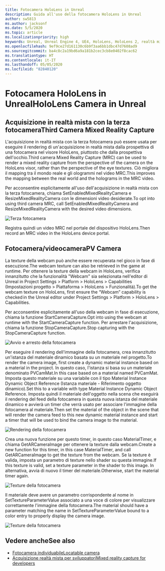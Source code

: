 ```yaml
---
title: Fotocamera HoloLens in Unreal
description: Guida all'uso della fotocamera HoloLens in Unreal
author: sw5813
ms.author: jacksonf
ms.date: 5/5/2020
ms.topic: article
ms.localizationpriority: high
keywords: Unreal, Unreal Engine 4, UE4, HoloLens, HoloLens 2, realtà mista, sviluppo, funzionalità, documentazione, guide, ologrammi, fotocamera, terza fotocamera, MRC
ms.openlocfilehash: 9ef9ce27d161130c6b9f3aa6bb1dbc47d7608ad9
ms.sourcegitcommit: ba4c8c2a19bd6a9a181b2cec3cb8e0402f8cac62
ms.translationtype: HT
ms.contentlocale: it-IT
ms.lasthandoff: 05/05/2020
ms.locfileid: "82840120"
---
```

# <a name="hololens-camera-in-unreal"></a><span data-ttu-id="514e3-104">Fotocamera HoloLens in Unreal</span><span class="sxs-lookup"><span data-stu-id="514e3-104">HoloLens Camera in Unreal</span></span>

## <a name="third-camera-mixed-reality-capture"></a><span data-ttu-id="514e3-105">Acquisizione in realtà mista con la terza fotocamera</span><span class="sxs-lookup"><span data-stu-id="514e3-105">Third Camera Mixed Reality Capture</span></span>

<span data-ttu-id="514e3-106">L'acquisizione in realtà mista con la terza fotocamera può essere usata per eseguire il rendering di un'acquisizione in realtà mista dalla prospettiva di una fotocamera nel visore HoloLens, piuttosto che dalla prospettiva dell'occhio.</span><span class="sxs-lookup"><span data-stu-id="514e3-106">Third camera Mixed Reality Capture (MRC) can be used to render a mixed reality capture from the perspective of the camera on the HoloLens visor, rather than the perspective of the eye textures.</span></span>  <span data-ttu-id="514e3-107">Ciò migliora il mapping tra il mondo reale e gli ologrammi nel video MRC.</span><span class="sxs-lookup"><span data-stu-id="514e3-107">This improves the mapping between the real world and the holograms in the MRC video.</span></span> 

<span data-ttu-id="514e3-108">Per acconsentire esplicitamente all'uso dell'acquisizione in realtà mista con la terza fotocamera, chiama SetEnabledMixedRealityCamera e ResizeMixedRealityCamera con le dimensioni video desiderate.</span><span class="sxs-lookup"><span data-stu-id="514e3-108">To opt into using third camera MRC, call SetEnabledMixedRealityCamera and ResizeMixedRealityCamera with the desired video dimensions.</span></span> 

![Terza fotocamera](images/unreal-camera-3rd.PNG)

<span data-ttu-id="514e3-110">Registra quindi un video MRC nel portale del dispositivo HoloLens.</span><span class="sxs-lookup"><span data-stu-id="514e3-110">Then record an MRC video in the HoloLens device portal.</span></span> 

## <a name="pv-camera"></a><span data-ttu-id="514e3-111">Fotocamera/videocamera</span><span class="sxs-lookup"><span data-stu-id="514e3-111">PV Camera</span></span>

<span data-ttu-id="514e3-112">La texture della webcam può anche essere recuperata nel gioco in fase di esecuzione.</span><span class="sxs-lookup"><span data-stu-id="514e3-112">The webcam texture can also be retrieved in the game at runtime.</span></span>  <span data-ttu-id="514e3-113">Per ottenere la texture della webcam in HoloLens, verifica innanzitutto che la funzionalità "Webcam" sia selezionata nell'editor di Unreal in Project Settings > Platform > HoloLens > Capabilities (Impostazioni progetto > Piattaforma > HoloLens > Funzionalità).</span><span class="sxs-lookup"><span data-stu-id="514e3-113">To get the webcam texture on HoloLens, first ensure the “Webcam” capability is checked in the Unreal editor under Project Settings > Platform > HoloLens > Capabilities.</span></span> 

<span data-ttu-id="514e3-114">Per acconsentire esplicitamente all'uso della webcam in fase di esecuzione, chiama la funzione StartCameraCapture.</span><span class="sxs-lookup"><span data-stu-id="514e3-114">Opt into using the webcam at runtime with the StartCameraCapture function.</span></span>  <span data-ttu-id="514e3-115">Per arrestare l'acquisizione, chiama la funzione StopCameraCapture.</span><span class="sxs-lookup"><span data-stu-id="514e3-115">Stop capturing with the StopCameraCapture function.</span></span> 

![Avvio e arresto della fotocamera](images/unreal-camera-startstop.PNG)

<span data-ttu-id="514e3-117">Per eseguire il rendering dell'immagine della fotocamera, crea innanzitutto un'istanza del materiale dinamico basata su un materiale nel progetto.</span><span class="sxs-lookup"><span data-stu-id="514e3-117">To render the camera image, first create a dynamic material instance based on a material in the project.</span></span>  <span data-ttu-id="514e3-118">In questo caso, l'istanza si basa su un materiale denominato PVCamMat.</span><span class="sxs-lookup"><span data-stu-id="514e3-118">In this case based on a material named PVCamMat.</span></span>  <span data-ttu-id="514e3-119">Imposta questo materiale su una variabile con il tipo Material Instance Dynamic Object Reference (Istanza materiale - Riferimento oggetto dinamico).</span><span class="sxs-lookup"><span data-stu-id="514e3-119">Set this to a variable with type Material Instance Dynamic Object Reference.</span></span>  <span data-ttu-id="514e3-120">Imposta quindi il materiale dell'oggetto nella scena che eseguirà il rendering del feed della fotocamera in questa nuova istanza del materiale dinamico e avvierà un timer che verrà usato per associare l'immagine della fotocamera al materiale.</span><span class="sxs-lookup"><span data-stu-id="514e3-120">Then set the material of the object in the scene that will render the camera feed to this new dynamic material instance and start a timer that will be used to bind the camera image to the material.</span></span> 

![Rendering della fotocamera](images/unreal-camera-render.PNG)

<span data-ttu-id="514e3-122">Crea una nuova funzione per questo timer, in questo caso MaterialTimer, e chiama GetARCameraImage per ottenere la texture dalla webcam.</span><span class="sxs-lookup"><span data-stu-id="514e3-122">Create a new function for this timer, in this case MaterialTimer, and call GetARCameraImage to get the texture from the webcam.</span></span>  <span data-ttu-id="514e3-123">Se la texture è valida, imposta un parametro di texture nello shader su questa immagine.</span><span class="sxs-lookup"><span data-stu-id="514e3-123">If this texture is valid, set a texture parameter in the shader to this image.</span></span>  <span data-ttu-id="514e3-124">In alternativa, avvia di nuovo il timer del materiale.</span><span class="sxs-lookup"><span data-stu-id="514e3-124">Otherwise, start the material timer again.</span></span> 

![Texture della fotocamera](images/unreal-camera-texture.PNG)

<span data-ttu-id="514e3-126">Il materiale deve avere un parametro corrispondente al nome in SetTextureParameterValue associato a una voce di colore per visualizzare correttamente l'immagine della fotocamera.</span><span class="sxs-lookup"><span data-stu-id="514e3-126">The material should have a parameter matching the name in SetTextureParameterValue bound to a color entry to properly display the camera image.</span></span> 

![Texture della fotocamera](images/unreal-camera-material.PNG)

## <a name="see-also"></a><span data-ttu-id="514e3-128">Vedere anche</span><span class="sxs-lookup"><span data-stu-id="514e3-128">See also</span></span>
* [<span data-ttu-id="514e3-129">Fotocamera individuabile</span><span class="sxs-lookup"><span data-stu-id="514e3-129">Locatable camera</span></span>](locatable-camera.md)
* [<span data-ttu-id="514e3-130">Acquisizione realtà mista per sviluppatori</span><span class="sxs-lookup"><span data-stu-id="514e3-130">Mixed reality capture for developers</span></span>](mixed-reality-capture-for-developers.md)
